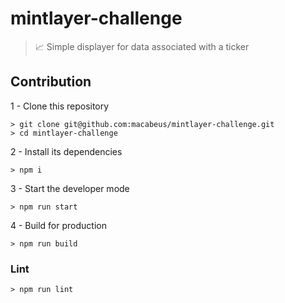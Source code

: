 # mintlayer-challenge

> 📈 Simple displayer for data associated with a ticker

## Contribution

1 - Clone this repository

```
> git clone git@github.com:macabeus/mintlayer-challenge.git
> cd mintlayer-challenge
```

2 - Install its dependencies

```
> npm i
```

3 - Start the developer mode

```
> npm run start
```

4 - Build for production

```
> npm run build
```

### Lint

```
> npm run lint
```
